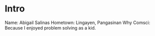 # Intro
Name: Abigail Salinas
Hometown: Lingayen, Pangasinan
Why Comsci: Because I enjoyed problem solving as a kid.
